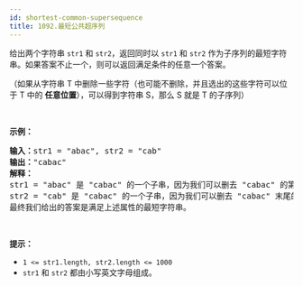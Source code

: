 ```yaml
---
id: shortest-common-supersequence
title: 1092.最短公共超序列
---
```

给出两个字符串 <code>str1</code> 和 <code>str2</code>，返回同时以 <code>str1</code> 和 <code>str2</code> 作为子序列的最短字符串。如果答案不止一个，则可以返回满足条件的任意一个答案。

（如果从字符串 T 中删除一些字符（也可能不删除，并且选出的这些字符可以位于 T 中的 **任意位置**），可以得到字符串 S，那么 S 就是 T 的子序列）

 

**示例：**


<pre><strong>输入：</strong>str1 = &#34;abac&#34;, str2 = &#34;cab&#34;<br/><strong>输出：</strong>&#34;cabac&#34;<br/><strong>解释：</strong><br/>str1 = &#34;abac&#34; 是 &#34;cabac&#34; 的一个子串，因为我们可以删去 &#34;cabac&#34; 的第一个 &#34;c&#34;得到 &#34;abac&#34;。 <br/>str2 = &#34;cab&#34; 是 &#34;cabac&#34; 的一个子串，因为我们可以删去 &#34;cabac&#34; 末尾的 &#34;ac&#34; 得到 &#34;cab&#34;。<br/>最终我们给出的答案是满足上述属性的最短字符串。<br/></pre>

 

**提示：**

- <code>1 &lt;= str1.length, str2.length &lt;= 1000</code>
- <code>str1</code> 和 <code>str2</code> 都由小写英文字母组成。